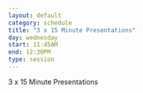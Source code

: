 ```yaml
---
layout: default
category: schedule
title: "3 x 15 Minute Presentations"
day: wednesday
start: 11:45AM
end: 12:30PM
type: session
---
```


3 x 15 Minute Presentations
